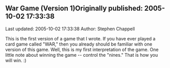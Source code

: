 ## War Game (Version 1)Originally published: 2005-10-02 17:33:38 
Last updated: 2005-10-02 17:33:38 
Author: Stephen Chappell 
 
This is the first version of a game that I wrote. If you have ever played a card game called "WAR," then you already should be familiar with one version of this game. Well, this is my first interpretation of the game. One little note about winning the game -- control the "nines." That is how you will win. :)